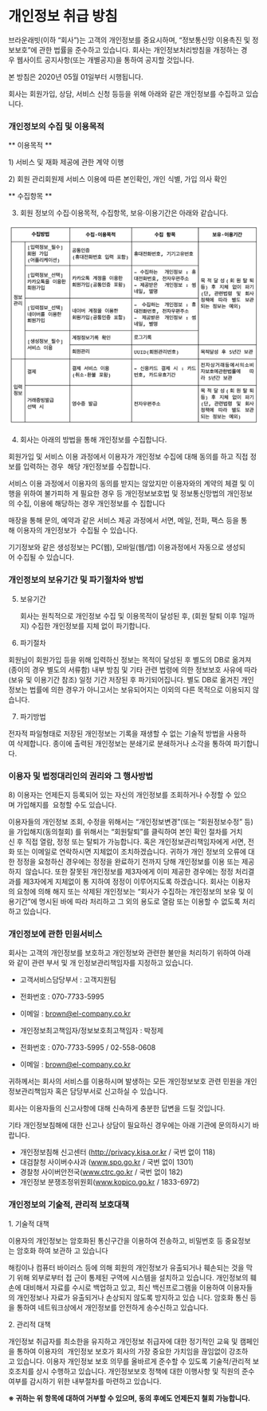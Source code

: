 # 개인정보 취급 방침

브라운래빗(이하 “회사”)는 고객의 개인정보를 중요시하며,
“정보통신망 이용촉진 및 정보보호”에 관한 법률을 준수하고 있습니다. 회사는 개인정보처리방침을 개정하는
경우 웹사이트 공지사항(또는 개별공지)을 통하여 공지할 것입니다.

본 방침은 2020년 05월 01일부터 시행됩니다.

회사는 회원가입, 상담, 서비스 신청 등등을 위해 아래와 같은 개인정보를 수집하고 있습니다.

### 개인정보의 수집 및 이용목적

** 이용목적 **

1) 서비스 및 재화 제공에 관한 계약 이행

2) 회원 관리회원제 서비스 이용에 따른 본인확인, 개인 식별, 가입 의사 확인


** 수집항목 **

3) 회원 정보의 수집·이용목적, 수집항목, 보유·이용기간은 아래와 같습니다.

![collect_items.png](./collect_items.png)


4) 회사는 아래의 방법을 통해 개인정보를 수집합니다.

회원가입 및 서비스 이용 과정에서 이용자가 개인정보 수집에 대해 동의를 하고 직접 정보를 입력하는 경우 
해당 개인정보를 수집합니다.

서비스 이용 과정에서 이용자의 동의를 받지는 않았지만 이용자와의 계약의 체결 및 이행을 위하여 불가피하
게 필요한 경우 등 개인정보보호법 및 정보통신망법의 개인정보의 수집, 이용에 해당하는 경우 개인정보를 수
집합니다

매장을 통해 문의, 예약과 같은 서비스 제공 과정에서 서면, 메일, 전화, 팩스 등을 통해 이용자의 개인정보가 
수집될 수 있습니다.

기기정보와 같은 생성정보는 PC(웹), 모바일(웹/앱) 이용과정에서 자동으로 생성되어 수집될 수 있습니다.

### 개인정보의 보유기간 및 파기절차와 방법

5) 보유기간

   회사는 원칙적으로 개인정보 수집 및 이용목적이 달성된 후,
   (회원 탈퇴 이후 1일까지) 수집한 개인정보를 지체 없이 파기합니다.


6) 파기절차

  회원님이 회원가입 등을 위해 입력하신 정보는 목적이 달성된 후 별도의 DB로 옮겨져
  (종이의 경우 별도의 서류함) 내부 방침 및 기타 관련 법령에 의한 정보보호 사유에 따라 
  (보유 및 이용기간 참조) 일정 기간 저장된 후 파기되어집니다.
  별도 DB로 옮겨진 개인정보는 법률에 의한 경우가 아니고서는 보유되어지는 이외의 다른 목적으로 이용되지 않습니다.

7) 파기방법

  전자적 파일형태로 저장된 개인정보는 기록을 재생할 수 없는 기술적 방법을 사용하여 삭제합니다.
  종이에 출력된 개인정보는 분쇄기로 분쇄하거나 소각을 통하여 파기합니다.


### 이용자 및 법정대리인의 권리와 그 행사방법

8) 이용자는 언제든지 등록되어 있는 자신의 개인정보를 조회하거나 수정할 수 있으며 가입해지를
   요청할 수도 있습니다. 

이용자들의 개인정보 조회, 수정을 위해서는 “개인정보변경”(또는 “회원정보수정” 등)을 가입해지(동의철회)
를 위해서는 “회원탈퇴”를 클릭하여 본인 확인 절차를 거치신 후 직접 열람, 정정 또는 탈퇴가 가능합니다.
혹은 개인정보관리책임자에게 서면, 전화 또는 이메일로 연락하시면 지체없이 조치하겠습니다. 귀하가 개인
정보의 오류에 대한 정정을 요청하신 경우에는 정정을 완료하기 전까지 당해 개인정보를 이용 또는 제공하지 
않습니다. 또한 잘못된 개인정보를 제3자에게 이미 제공한 경우에는 정정 처리결과를 제3자에게 지체없이 통
지하여 정정이 이루어지도록 하겠습니다. 회사는 이용자의 요청에 의해 해지 또는 삭제된 개인정보는 “회사가
수집하는 개인정보의 보유 및 이용기간”에 명시된 바에 따라 처리하고 그 외의 용도로 열람 또는 이용할 수
없도록 처리하고 있습니다.


### 개인정보에 관한 민원서비스

회사는 고객의 개인정보를 보호하고 개인정보와 관련한 불만을 처리하기 위하여 아래와 같이 관련 부서 및 개
인정보관리책임자를 지정하고 있습니다.

* 고객서비스담당부서 : 고객지원팀
* 전화번호 : 070-7733-5995
* 이메일 : brown@el-company.co.kr


* 개인정보최고책임자/정보보호최고책임자 : 박정제
* 전화번호 : 070-7733-5995 / 02-558-0608
* 이메일 : brown@el-company.co.kr

귀하께서는 회사의 서비스를 이용하시며 발생하는 모든 개인정보보호 관련 민원을 개인정보관리책임자 혹은
담당부서로 신고하실 수 있습니다.

회사는 이용자들의 신고사항에 대해 신속하게 충분한 답변을 드릴 것입니다.

기타 개인정보침해에 대한 신고나 상담이 필요하신 경우에는 아래 기관에 문의하시기 바랍니다.

* 개인정보침해 신고센터 (http://privacy.kisa.or.kr / 국번 없이 118)
* 대검찰청 사이버수사과 (www.spo.go.kr / 국번 없이 1301)
* 경찰청 사이버안전국(www.ctrc.go.kr / 국번 없이 182)
* 개인정보 분쟁조정위원회(www.kopico.go.kr / 1833-6972)


### 개인정보의 기술적, 관리적 보호대책

1. 기술적 대책

이용자의 개인정보는 암호화된 통신구간을 이용하여 전송하고, 비밀번호 등 중요정보는 암호화 하여 보관하
고 있습니다

해킹이나 컴퓨터 바이러스 등에 의해 회원의 개인정보가 유출되거나 훼손되는 것을 막기 위해 외부로부터 접
근이 통제된 구역에 시스템을 설치하고 있습니다. 개인정보의 훼손에 대비해서 자료를 수시로 백업하고 있고,
최신 백신프로그램을 이용하여 이용자들의 개인정보나 자료가 유출되거나 손상되지 않도록 방지하고 있습
니다. 암호화 통신 등을 통하여 네트워크상에서 개인정보를 안전하게 송수신하고 있습니다.

2. 관리적 대책

개인정보 취급자를 최소한을 유지하고 개인정보 취급자에 대한 정기적인 교육 및 캠페인을 통하여 이용자의 
개인정보 보호가 회사의 가장 중요한 가치임을 끊임없이 강조하고 있습니다.
이용자 개인정보 보호 의무를 올바르게 준수할 수 있도록 기술적/관리적 보호조치를 상시 수행하고 있습니다.
개인정보보호 정책에 대한 이행사항 및 직원의 준수여부를 감시하기 위한 내부절차를 마련하고 있습니다.


**※ 귀하는 위 항목에 대하여 거부할 수 있으며, 동의 후에도 언제든지 철회 가능합니다.**

